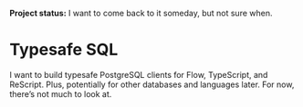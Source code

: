 **Project status:** I want to come back to it someday, but not sure when.

# Typesafe SQL

I want to build typesafe PostgreSQL clients for Flow, TypeScript, and ReScript.
Plus, potentially for other databases and languages later.
For now, there’s not much to look at.
